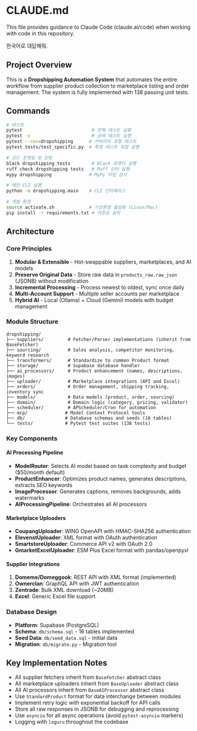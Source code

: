 # CLAUDE.md

This file provides guidance to Claude Code (claude.ai/code) when working with code in this repository.

한국어로 대답해줘.

## Project Overview

This is a **Dropshipping Automation System** that automates the entire workflow from supplier product collection to marketplace listing and order management. The system is fully implemented with 138 passing unit tests.

## Commands

```bash
# 테스트
pytest                          # 전체 테스트 실행
pytest -v                       # 상세 테스트 실행  
pytest --cov=dropshipping      # 커버리지 포함 테스트
pytest tests/test_specific.py  # 특정 테스트 파일 실행

# 코드 포맷팅 및 린팅
black dropshipping tests        # Black 포맷터 실행
ruff check dropshipping tests   # Ruff 린터 실행
mypy dropshipping              # MyPy 타입 검사

# 메인 CLI 실행
python -m dropshipping.main    # CLI 인터페이스

# 개발 환경
source activate.sh             # 가상환경 활성화 (Linux/Mac)
pip install -r requirements.txt # 의존성 설치
```

## Architecture

### Core Principles
1. **Modular & Extensible** - Hot-swappable suppliers, marketplaces, and AI models
2. **Preserve Original Data** - Store raw data in `products_raw.raw_json` (JSONB) without modification
3. **Incremental Processing** - Process newest to oldest, sync once daily
4. **Multi-Account Support** - Multiple seller accounts per marketplace
5. **Hybrid AI** - Local (Ollama) + Cloud (Gemini) models with budget management

### Module Structure
```
dropshipping/
├── suppliers/         # Fetcher/Parser implementations (inherit from BaseFetcher)
├── sourcing/          # Sales analysis, competitor monitoring, keyword research  
├── transformers/      # Standardize to common Product format
├── storage/           # Supabase database handler
├── ai_processors/     # Product enhancement (names, descriptions, images)
├── uploader/          # Marketplace integrations (API and Excel)
├── orders/            # Order management, shipping tracking, inventory sync
├── models/            # Data models (product, order, sourcing)
├── domain/            # Domain logic (category, pricing, validator)
├── scheduler/         # APScheduler/Cron for automation
├── mcp/              # Model Context Protocol tools
├── db/               # Database schemas and seeds (16 tables)
└── tests/            # Pytest test suites (138 tests)
```

### Key Components

#### AI Processing Pipeline
- **ModelRouter**: Selects AI model based on task complexity and budget ($50/month default)
- **ProductEnhancer**: Optimizes product names, generates descriptions, extracts SEO keywords
- **ImageProcessor**: Generates captions, removes backgrounds, adds watermarks
- **AIProcessingPipeline**: Orchestrates all AI processors

#### Marketplace Uploaders
- **CoupangUploader**: WING OpenAPI with HMAC-SHA256 authentication
- **ElevenstUploader**: XML format with OAuth authentication
- **SmartstoreUploader**: Commerce API v2 with OAuth 2.0
- **GmarketExcelUploader**: ESM Plus Excel format with pandas/openpyxl

#### Supplier Integrations
1. **Domeme/Domeggook**: REST API with XML format (implemented)
2. **Ownerclan**: GraphQL API with JWT authentication
3. **Zentrade**: Bulk XML download (~20MB)
4. **Excel**: Generic Excel file support

### Database Design
- **Platform**: Supabase (PostgreSQL)
- **Schema**: `db/schema.sql` - 16 tables implemented
- **Seed Data**: `db/seed_data.sql` - Initial data
- **Migration**: `db/migrate.py` - Migration tool

## Key Implementation Notes

- All supplier fetchers inherit from `BaseFetcher` abstract class
- All marketplace uploaders inherit from `BaseUploader` abstract class
- All AI processors inherit from `BaseAIProcessor` abstract class
- Use `StandardProduct` format for data interchange between modules
- Implement retry logic with exponential backoff for API calls
- Store all raw responses in JSONB for debugging and reprocessing
- Use `asyncio` for all async operations (avoid `pytest-asyncio` markers)
- Logging with `loguru` throughout the codebase